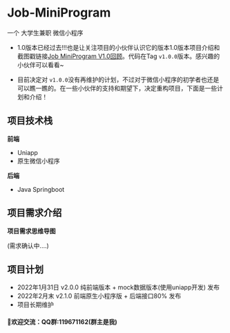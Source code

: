 # Job-MiniProgram
一个 大学生兼职 微信小程序



- 1.0版本已经过去!!!也是让关注项目的小伙伴认识它的版本1.0版本项目介绍和截图戳链接[Job MiniProgram V1.0回顾](https://github.com/Gang-bb/Job-MiniProgram/wiki/Job-MiniProgram-V1.0%E5%9B%9E%E9%A1%BE)。代码在Tag  `v1.0.0`版本。感兴趣的小伙伴可以看看~

- 目前决定对 `v1.0.0`没有再维护的计划，不过对于微信小程序的初学者也还是可以瞧一瞧的。在一些小伙伴的支持和期望下，决定重构项目，下面是一些计划和介绍！



## 项目技术栈

**前端**

- Uniapp
- 原生微信小程序



**后端**

- Java Springboot





## 项目需求介绍

**项目需求思维导图**

(需求确认中....)



## 项目计划

- 2022年1月31日  v2.0.0 纯前端版本  + mock数据版本(使用uniapp开发) 发布
- 2022年2月末      v2.1.0 前端原生小程序版 + 后端接口80%  发布
- 项目长期维护









#### :jack_o_lantern:欢迎交流：QQ群:119671162(群主是我)





